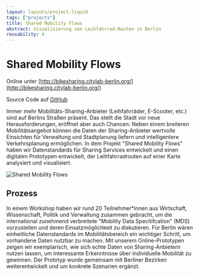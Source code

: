 ```yaml
---
layout: layouts/project.liquid
tags: ["projects"]
title: Shared Mobility Flows
abstract: Visualisierung von Leihfahrrad-Routen in Berlin
reusability: 4
---
```


# Shared Mobility Flows

Online unter [http://bikesharing.citylab-berlin.org/](http://bikesharing.citylab-berlin.org/)

Source Code auf <a href="https://github.com/technologiestiftung/bikesharing-vis" target="_blank" rel="noopener noreferrer">GitHub</a>

Immer mehr Mobilitäts-Sharing-Anbieter (Leihfahrräder, E-Scooter, etc.) sind auf Berlins Straßen präsent. Das stellt die Stadt vor neue Herausforderungen, eröffnet aber auch Chancen: Neben einem breiteren Mobilitätsangebot können die Daten der Sharing-Anbieter wertvolle Einsichten für Verwaltung und Stadtplanung liefern und intelligentere Verkehrsplanung ermöglichen. In dem Projekt "Shared Mobility Flows" haben wir Datenstandards für Sharing Services entwickelt und einen digitalen Prototypen entwickelt, der Leihfahrradrouten auf einer Karte analysiert und visualisiert.

![Shared Mobility Flows](/assets/images/projects/bikesharing.png)

## Prozess

In einem Workshop haben wir rund 20 Teilnehmer\*innen aus Wirtschaft, Wissenschaft, Politik und Verwaltung zusammen gebracht, um die international zunehmend verbreitete "Mobility Data Specitifcation" (MDS) vorzustellen und deren Einsatzmöglichkeit zu diskutieren. Für Berlin wären einheitliche Datenstandards im Mobilitätsbereich ein wichtiger Schritt, um vorhandene Daten nutzbar zu machen. Mit unserem Online-Prototypen zeigen wir exemplarisch, wie sich echte Daten von Sharing-Anbietern nutzen lassen, um interessante Erkenntnisse über individuelle Mobilität zu gewinnen. Der Prototyp wurde gemeinsam mit Berliner Bezirken weiterentwickelt und um konkrete Szenarien ergänzt.
